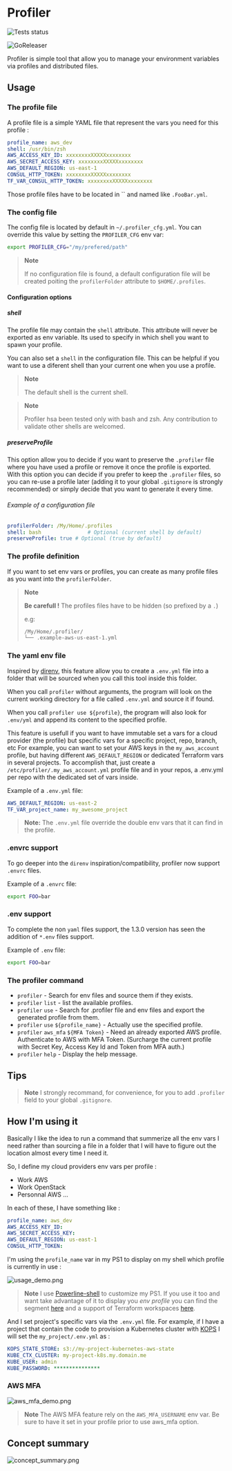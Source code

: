 # Profiler

![Tests status](https://github.com/julienlevasseur/Profiler/workflows/Test/badge.svg)

![GoReleaser](https://github.com/julienlevasseur/Profiler/workflows/goreleaser/badge.svg)

Profiler is simple tool that allow you to manage your environment variables via profiles and distributed files.

## Usage

### The profile file

A profile file is a simple YAML file that represent the vars you need for this profile :

```yaml
profile_name: aws_dev
shell: /usr/bin/zsh
AWS_ACCESS_KEY_ID: xxxxxxxxXXXXXxxxxxxxx
AWS_SECRET_ACCESS_KEY: xxxxxxxxXXXXXxxxxxxxx
AWS_DEFAULT_REGION: us-east-1
CONSUL_HTTP_TOKEN: xxxxxxxxXXXXXxxxxxxxx
TF_VAR_CONSUL_HTTP_TOKEN: xxxxxxxxXXXXXxxxxxxxx
```

Those profile files have to be located in `` and named like `.FooBar.yml`.

### The config file

The config file is located by default in `~/.profiler_cfg.yml`.
You can override this value by setting the `PROFILER_CFG` env var:

```bash
export PROFILER_CFG="/my/prefered/path"
```

> **Note**
> 
> If no configuration file is found, a default configuration file will be created poiting the `profilerFolder` attribute to `$HOME/.profiles`.

#### Configuration options

##### shell

The profile file may contain the `shell` attribute. This attribute will never be exported as env variable. Its used to specify in which shell you want to spawn your profile.

You can also set a `shell` in the configuration file. This can be helpful if you want to use a diferent shell than your current one when you use a profile.

> **Note**
>
> The default shell is the current shell.

> **Note**
>
> Profiler hsa been tested only with bash and zsh.
> Any contribution to validate other shells are welcomed.

##### preserveProfile

This option allow you to decide if you want to preserve the `.profiler` file where you have used a profile or remove it once the profile is exported.
With this option you can decide if you prefer to keep the `.profiler` files, so you can re-use a profile later (adding it to your global `.gitignore` is strongly recommended) or simply decide that you want to generate it every time.


###### Example of a configuration file

```yml
profilerFolder: /My/Home/.profiles
shell: bash               # Optional (current shell by default)
preserveProfile: true # Optional (true by default)
```

### The profile definition

If you want to set env vars or profiles, you can create as many profile files as you want into the `profilerFolder`.

> **Note**
>
> **Be carefull !** The profiles files have to be hidden (so prefixed by a `.`)
>
> e.g:
> ```bash
>/My/Home/.profiler/
>└── .example-aws-us-east-1.yml
>```
> 

### The yaml env file

Inspired by [direnv](https://direnv.net/), this feature allow you to create a `.env.yml` file into a folder that will be sourced when you call this tool inside this folder.

When you call `profiler` without arguments, the program will look on the current working directory for a file called `.env.yml` and source it if found.

When you call `profiler use ${profile}`, the program will also look for `.env/yml` and append its content to the specified profile.

This feature is usefull if you want to have immutable set a vars for a cloud provider (the profile) but specific vars for a specific project, repo, branch, etc
For example, you can want to set your AWS keys in the `my_aws_account` profile, but having different `AWS_DEFAULT_REGION` or dedicated Terraform vars in several projects.
To accomplish that, just create a `/etc/profiler/.my_aws_account.yml` profile file and in your repos, a .env.yml per repo with the dedicated set of vars inside.

Example of a `.env.yml` file:

```yaml
AWS_DEFAULT_REGION: us-east-2
TF_VAR_project_name: my_awesome_project
```

> **Note:** The `.env.yml` file override the double env vars that it can find in the profile.

### .envrc support

To go deeper into the `direnv` inspiration/compatibility, profiler now support `.envrc` files.

Example of a `.envrc` file:

```bash
export FOO=bar
```

### .env support

To complete the non `yaml` files support, the 1.3.0 version has seen the addition of `*.env` files support.

Example of `.env` file:

```bash
export FOO=bar
```

### The profiler command

* `profiler` - Search for env files and source them if they exists.
* `profiler` `list` - list the available profiles.
* `profiler` `use` - Search for .profiler file and env files and export the generated profile from them.
* `profiler` `use` `${profile_name}` - Actually use the specified profile.
* `profiler` `aws_mfa` `${MFA Token}` - Need an already exported AWS profile. Authenticate to AWS with MFA Token. (Surcharge the current profile with Secret Key, Access Key Id and Token from MFA auth.)
* `profiler` `help` - Display the help message.

## Tips

> **Note**
> I strongly recommand, for convenience, for you to add `.profiler` field to your global `.gitignore`.

## How I'm using it

Basically I like the idea to run a command that summerize all the env vars I need rather than sourcing a file in a folder that I will have to figure out the location almost every time I need it.

So, I define my cloud providers env vars per profile :

* Work AWS
* Work OpenStack
* Personnal AWS
...

In each of these, I have something like :

```yaml
profile_name: aws_dev
AWS_ACCESS_KEY_ID: 
AWS_SECRET_ACCESS_KEY: 
AWS_DEFAULT_REGION: us-east-1
CONSUL_HTTP_TOKEN: 
```
I'm using the `profile_name` var in my PS1 to display on my shell which profile is currently in use :

![usage_demo.png](https://github.com/julienlevasseur/profiler/raw/master/images/usage_demo.png)

> **Note**
> I use [Powerline-shell](https://github.com/b-ryan/powerline-shell) to customize my PS1.
> If you use it too and want take advantage of it to display you *env profile* you can find the segment [here](https://github.com/julienlevasseur/powerline-shell/blob/master/powerline_shell/segments/cloud_profile.py) and a support of Terraform workspaces [here](https://github.com/julienlevasseur/powerline-shell/blob/master/powerline_shell/segments/terraform_workspace.py).

And I set project's specific vars via the `.env.yml` file. For example, if I have a project that contain the code to provision a Kubernetes cluster with [KOPS](https://github.com/kubernetes/kops) I will set the `my_project/.env.yml` as :

```yaml
KOPS_STATE_STORE: s3://my-project-kubernetes-aws-state
KUBE_CTX_CLUSTER: my-project-k8s.my.domain.me
KUBE_USER: admin
KUBE_PASSWORD: ***************
```

### AWS MFA

![aws_mfa_demo.png](https://github.com/julienlevasseur/profiler/raw/master/images/aws_mfa_demo.png)

> **Note**
> The AWS MFA feature rely on the `AWS_MFA_USERNAME` env var. Be sure to have it set in your profile prior to use aws_mfa option.

## Concept summary

![concept_summary.png](https://github.com/julienlevasseur/profiler/raw/master/images/concept_summary.png)
